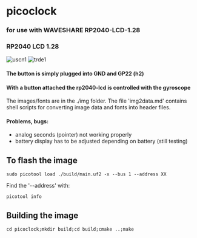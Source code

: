 # picoclock
### for use with WAVESHARE RP2040-LCD-1.28
### RP2040 LCD 1.28
![uscn1](https://user-images.githubusercontent.com/26333559/196231673-cdbe89fb-14fd-46a9-b566-e3241b16d3c8.png)
![trde1](https://user-images.githubusercontent.com/26333559/196231689-c6d9e030-b088-4c9f-bef6-1a3cd4f5b1c6.png)

#### The button is simply plugged into GND and GP22 (h2)
#### With a button attached the rp2040-lcd is controlled with the gyroscope

The images/fonts are in the ./img folder.
The file 'img2data.md' contains shell scripts for converting image data and fonts into header files.

#### Problems, bugs:

- analog seconds (pointer) not working properly
- battery display has to be adjusted depending on battery (still testing)

## To flash the image

`sudo picotool load ./build/main.uf2 -x --bus 1 --address XX`

Find the '--address' with:

`picotool info`


## Building the image

`cd picoclock;mkdir build;cd build;cmake ..;make`


